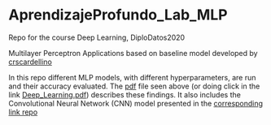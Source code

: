 # AprendizajeProfundo_Lab_MLP
Repo for the course Deep Learning, DiploDatos2020

Multilayer Perceptron Applications based on baseline model developed by [crscardellino](https://github.com/DiploDatos/AprendizajeProfundo.git) 

In this repo different MLP models, with different hyperparameters, are run and their accuracy evaluated. The [pdf](https://github.com/zarfer007/AprendizajeProfundo_Lab_MLP/blob/main/Deep_Learning.pdf) file seen above (or doing click in the link [Deep_Learning.pdf](https://github.com/zarfer007/AprendizajeProfundo_Lab_MLP/blob/main/Deep_Learning.pdf)) describes these findings. It also includes the Convolutional Neural Network (CNN) model presented in the [corresponding link repo](https://github.com/emiliomrb/AprendizajeProfundo)
